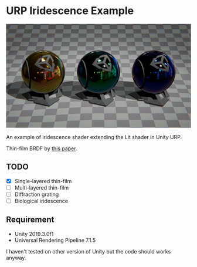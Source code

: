 # URP Iridescence Example
![image1](/Images/sample-01.png)

An example of iridescence shader extending the Lit shader in Unity URP.

Thin-film BRDF by [this paper](https://hal.archives-ouvertes.fr/hal-01518344/document).

## TODO
- [x] Single-layered thin-film
- [ ] Multi-layered thin-film
- [ ] Diffraction grating
- [ ] Biological iridescence

## Requirement
- Unity 2019.3.0f1
- Universal Rendering Pipeline 7.1.5

I haven't tested on other version of Unity but the code should works anyway.
